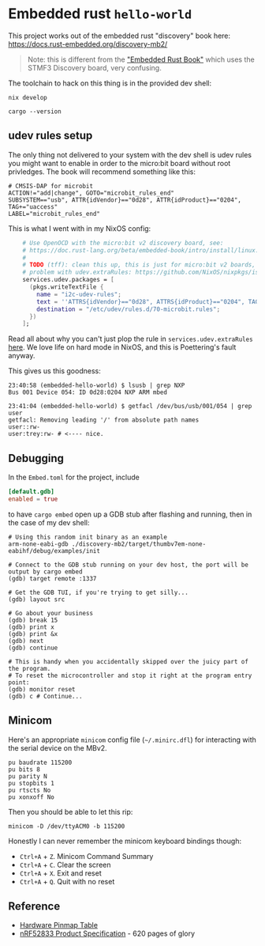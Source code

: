 # Embedded rust `hello-world`

This project works out of the embedded rust "discovery" book here: https://docs.rust-embedded.org/discovery-mb2/

> Note: this is different from the ["Embedded Rust Book"](https://doc.rust-lang.org/beta/embedded-book/intro/index.html) which uses the STMF3 Discovery board, very confusing.

The toolchain to hack on this thing is in the provided dev shell:

```
nix develop

cargo --version
```

## udev rules setup

The only thing not delivered to your system with the dev shell is udev rules you might want to enable in order to the micro:bit board without root privledges. The book will recommend something like this:

```
# CMSIS-DAP for microbit
ACTION!="add|change", GOTO="microbit_rules_end"
SUBSYSTEM=="usb", ATTR{idVendor}=="0d28", ATTR{idProduct}=="0204", TAG+="uaccess"
LABEL="microbit_rules_end"
```

This is what I went with in my NixOS config:

```nix
    # Use OpenOCD with the micro:bit v2 discovery board, see:
    # https://doc.rust-lang.org/beta/embedded-book/intro/install/linux.html
    #
    # TODO (tff): clean this up, this is just for micro:bit v2 boards, I seemed to be suffering from this
    # problem with udev.extraRules: https://github.com/NixOS/nixpkgs/issues/210856
    services.udev.packages = [
      (pkgs.writeTextFile {
        name = "i2c-udev-rules";
        text = ''ATTRS{idVendor}=="0d28", ATTRS{idProduct}=="0204", TAG+="uaccess"'';
        destination = "/etc/udev/rules.d/70-microbit.rules";
      })
    ];
```

Read all about why you can't just plop the rule in `services.udev.extraRules` [here](https://github.com/NixOS/nixpkgs/issues/210856). We love life on hard mode in NixOS, and this is Poettering's fault anyway.

This gives us this goodness:

```
23:40:58 (embedded-hello-world) $ lsusb | grep NXP
Bus 001 Device 054: ID 0d28:0204 NXP ARM mbed

23:41:04 (embedded-hello-world) $ getfacl /dev/bus/usb/001/054 | grep user
getfacl: Removing leading '/' from absolute path names
user::rw-
user:trey:rw- # <---- nice.
```

## Debugging

In the `Embed.toml` for the project, include 

```toml
[default.gdb]
enabled = true
```

to have `cargo embed` open up a GDB stub after flashing and running, then in the case of my dev shell:

```
# Using this random init binary as an example
arm-none-eabi-gdb ./discovery-mb2/target/thumbv7em-none-eabihf/debug/examples/init

# Connect to the GDB stub running on your dev host, the port will be output by cargo embed
(gdb) target remote :1337

# Get the GDB TUI, if you're trying to get silly...
(gdb) layout src

# Go about your business
(gdb) break 15
(gdb) print x
(gdb) print &x
(gdb) next
(gdb) continue

# This is handy when you accidentally skipped over the juicy part of the program.
# To reset the microcontroller and stop it right at the program entry point:
(gdb) monitor reset
(gdb) c # Continue...
```

## Minicom

Here's an appropriate `minicom` config file (`~/.minirc.dfl`) for interacting with the serial device on the MBv2.

```
pu baudrate 115200
pu bits 8
pu parity N
pu stopbits 1
pu rtscts No
pu xonxoff No
```

Then you should be able to let this rip:

```
minicom -D /dev/ttyACM0 -b 115200
```

Honestly I can never remember the minicom keyboard bindings though:
- `Ctrl+A` + `Z`. Minicom Command Summary
- `Ctrl+A` + `C`. Clear the screen
- `Ctrl+A` + `X`. Exit and reset
- `Ctrl+A` + `Q`. Quit with no reset

## Reference

* [Hardware Pinmap Table](https://tech.microbit.org/hardware/schematic/#v2-pinmap)
* [nRF52833 Product Specification](https://docs.nordicsemi.com/bundle/nRF52833_PS_v1.6/resource/nRF52833_PS_v1.6.pdf) - 620 pages of glory

